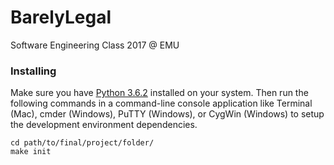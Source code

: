 # BarelyLegal
Software Engineering Class 2017 @ EMU

### Installing

Make sure you have [Python 3.6.2](https://www.python.org/downloads/release/python-362/) installed on your system. Then run the following commands in a command-line console application like Terminal (Mac), cmder (Windows), PuTTY (Windows), or CygWin (Windows) to setup the development environment dependencies.

```
cd path/to/final/project/folder/
make init
```
